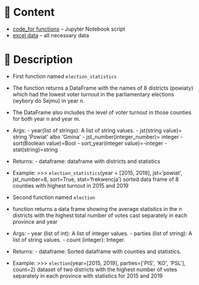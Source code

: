 # :open_file_folder: Content
- [code_for functions](https://github.com/dzima22/writing-election-functions-/blob/main/two%20functions.ipynb) – Jupyter Notebook script
- [excel data](https://github.com/dzima22/writing-election-functions-/tree/main/datasets) – all necessary data 
# 🔑 Description

- First function named `election_statistics`
- The function returns a DataFrame with the names of 8 districts (powiaty) which had the lowest voter turnout in the parliamentary elections (wybory do Sejmu) in year n. 
- The DataFrame also includes the level of voter turnout in those counties for both year n and year m.

- Args:
       - year(list of strings): A list of string values.
       - jst(string value)= string 'Powiat' albo 'Gmina'
       - jst_number(integer_number)= integer 
       - sort(Boolean value)=Bool
       - sort_year(integer value)=-integer
       - stat(string)=string 
- Returns:
       - dataframe: dataframe with districts and statistics 

- Example:
        >>> `election_statistics`(year = [2015, 2019], jst=’powiat’, jst_number=8, sort=True, stat=‘frekwencja’)
        sorted data frame of 8 counties with highest turnout in 2015 and 2019
- Second  function named `election`
- function returns a data frame showing the average statistics in the n districts with the highest total number of votes cast separately in each province and year
- Args:
        - year (list of int): A list of integer values.
        - parties (list of string): A list of string values.
        - count (integer): Integer.

- Returns:
        - dataframe: Sorted dataframe with counties and statistics.

- Example:
        >>> `election`(year=[2015, 2019], parties=['PIS', 'KO', 'PSL'], count=2)
        dataset of two districts with the highest number of votes separately in each province with statistics for 2015 and 2019
